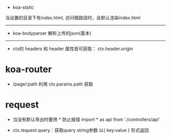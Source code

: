 - koa-static

当设置的目录下有index.html, 访问根路径时，会默认渲染index.html

---

- koa-bodyparser 解析上传的json(基本)

---

-  ctx的 headers 和 header 属性皆可获取： ctx.header.origin

# koa-router 
- /page/:path  利用 ctx.params.path 获取

# request

- 当没有默认导出时要用 * 防止报错  import * as api from './controllers/api'

- ctx.request.query：获取query string参数 以{ key:value } 形式返回